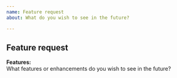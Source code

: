 ```yaml
---
name: Feature request
about: What do you wish to see in the future?

---
```


## Feature request

**Features:** <br>
What features or enhancements do you wish to see in the future?
